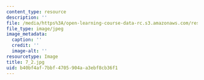 ```yaml
---
content_type: resource
description: ''
file: /media/https%3A/open-learning-course-data-rc.s3.amazonaws.com/res-18-006-calculus-revisited-single-variable-calculus-fall-2010/b40bf4af7bbf4705904aa3ebf8cb36f1_7_2.jpg
file_type: image/jpeg
image_metadata:
  caption: ''
  credit: ''
  image-alt: ''
resourcetype: Image
title: 7_2.jpg
uid: b40bf4af-7bbf-4705-904a-a3ebf8cb36f1
---
```

